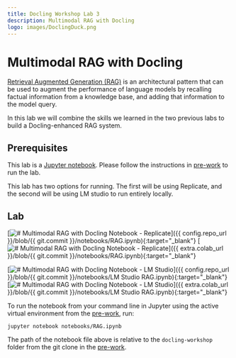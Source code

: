 ```yaml
---
title: Docling Workshop Lab 3
description: Multimodal RAG with Docling
logo: images/DoclingDuck.png
---
```


# Multimodal RAG with Docling

[Retrieval Augmented Generation (RAG)](https://research.ibm.com/blog/retrieval-augmented-generation-RAG) is an architectural pattern that can be used to augment the performance of language models by recalling factual information from a knowledge base, and adding that information to the model query.

In this lab we will combine the skills we learned in the two previous labs to build a Docling-enhanced RAG system.

## Prerequisites

This lab is a [Jupyter notebook](https://jupyter.org/). Please follow the instructions in [pre-work](../pre-work/README.md) to run the lab.

This lab has two options for running. The first will be using Replicate, and the second will be using LM studio to run entirely locally.

## Lab

[![# Multimodal RAG with Docling Notebook - Replicate](https://badgen.net/badge/icon/github?icon=github&label=View%20on "View on GitHub")]({{ config.repo_url }}/blob/{{ git.commit }}/notebooks/RAG.ipynb){:target="_blank"}
[![# Multimodal RAG with Docling Notebook - Replicate](https://colab.research.google.com/assets/colab-badge.svg "Open In Colab")]({{ extra.colab_url }}/blob/{{ git.commit }}/notebooks/RAG.ipynb){:target="_blank"}

[![# Multimodal RAG with Docling Notebook - LM Studio](https://badgen.net/badge/icon/github?icon=github&label=View%20on "View on GitHub")]({{ config.repo_url }}/blob/{{ git.commit }}/notebooks/LM Studio RAG.ipynb){:target="_blank"}
[![# Multimodal RAG with Docling Notebook - LM Studio](https://colab.research.google.com/assets/colab-badge.svg "Open In Colab")]({{ extra.colab_url }}/blob/{{ git.commit }}/notebooks/LM Studio RAG.ipynb){:target="_blank"}

To run the notebook from your command line in Jupyter using the active virtual environment from the [pre-work](../pre-work/README.md#install-jupyter), run:

```shell
jupyter notebook notebooks/RAG.ipynb
```

The path of the notebook file above is relative to the `docling-workshop` folder from the git clone in the [pre-work](../pre-work/README.md#clone-the-docling-workshop-repository).